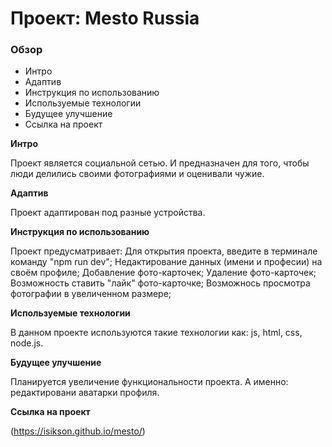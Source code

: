 # Проект: Mesto Russia

### Обзор
* Интро
* Адаптив
* Инструкция по использованию
* Используемые технологии
* Будущее улучшение
* Ссылка на проект

**Интро**

Проект является социальной сетью. И предназначен для того, чтобы люди делились своими фотографиями и оценивали чужие. 

**Адаптив**

Проект адаптирован под разные устройства.

**Инструкция по использованию**

Проект предусматривает:
Для открытия проекта, введите в терминале команду "npm run dev";
Hедактирование данных (имени и професии) на своём профиле;
Добавление фото-карточек;
Удаление фото-карточек;
Возможность ставить "лайк" фото-карточке;
Возможнось просмотра фотографии в увеличенном размере;

**Используемые технологии**

В данном проекте используются такие технологии как: js, html, css, node.js.

**Будущее улучшение**

Планируется увеличение функциональности проекта. А именно: редактировани аватарки профиля.

**Ссылка на проект**

(https://isikson.github.io/mesto/)
